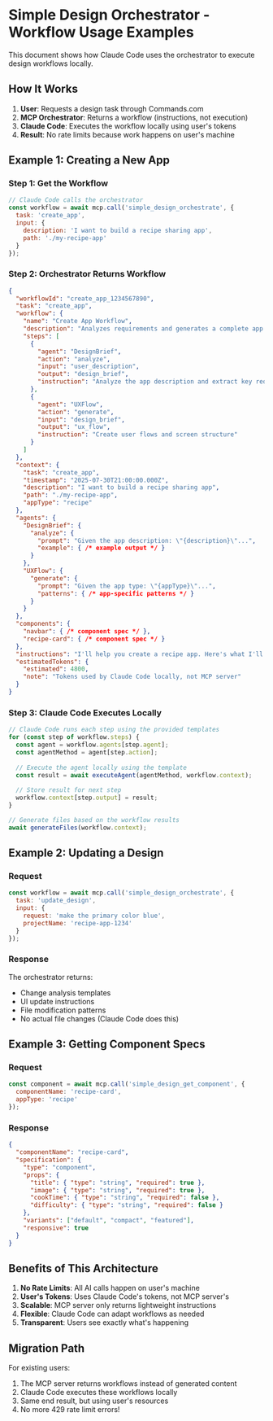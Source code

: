 # Simple Design Orchestrator - Workflow Usage Examples

This document shows how Claude Code uses the orchestrator to execute design workflows locally.

## How It Works

1. **User**: Requests a design task through Commands.com
2. **MCP Orchestrator**: Returns a workflow (instructions, not execution)
3. **Claude Code**: Executes the workflow locally using user's tokens
4. **Result**: No rate limits because work happens on user's machine

## Example 1: Creating a New App

### Step 1: Get the Workflow
```javascript
// Claude Code calls the orchestrator
const workflow = await mcp.call('simple_design_orchestrate', {
  task: 'create_app',
  input: {
    description: 'I want to build a recipe sharing app',
    path: './my-recipe-app'
  }
});
```

### Step 2: Orchestrator Returns Workflow
```json
{
  "workflowId": "create_app_1234567890",
  "task": "create_app",
  "workflow": {
    "name": "Create App Workflow",
    "description": "Analyzes requirements and generates a complete app design",
    "steps": [
      {
        "agent": "DesignBrief",
        "action": "analyze",
        "input": "user_description",
        "output": "design_brief",
        "instruction": "Analyze the app description and extract key requirements"
      },
      {
        "agent": "UXFlow",
        "action": "generate",
        "input": "design_brief",
        "output": "ux_flow",
        "instruction": "Create user flows and screen structure"
      }
    ]
  },
  "context": {
    "task": "create_app",
    "timestamp": "2025-07-30T21:00:00.000Z",
    "description": "I want to build a recipe sharing app",
    "path": "./my-recipe-app",
    "appType": "recipe"
  },
  "agents": {
    "DesignBrief": {
      "analyze": {
        "prompt": "Given the app description: \"{description}\"...",
        "example": { /* example output */ }
      }
    },
    "UXFlow": {
      "generate": {
        "prompt": "Given the app type: \"{appType}\"...",
        "patterns": { /* app-specific patterns */ }
      }
    }
  },
  "components": {
    "navbar": { /* component spec */ },
    "recipe-card": { /* component spec */ }
  },
  "instructions": "I'll help you create a recipe app. Here's what I'll do...",
  "estimatedTokens": {
    "estimated": 4800,
    "note": "Tokens used by Claude Code locally, not MCP server"
  }
}
```

### Step 3: Claude Code Executes Locally
```javascript
// Claude Code runs each step using the provided templates
for (const step of workflow.steps) {
  const agent = workflow.agents[step.agent];
  const agentMethod = agent[step.action];
  
  // Execute the agent locally using the template
  const result = await executeAgent(agentMethod, workflow.context);
  
  // Store result for next step
  workflow.context[step.output] = result;
}

// Generate files based on the workflow results
await generateFiles(workflow.context);
```

## Example 2: Updating a Design

### Request
```javascript
const workflow = await mcp.call('simple_design_orchestrate', {
  task: 'update_design',
  input: {
    request: 'make the primary color blue',
    projectName: 'recipe-app-1234'
  }
});
```

### Response
The orchestrator returns:
- Change analysis templates
- UI update instructions
- File modification patterns
- No actual file changes (Claude Code does this)

## Example 3: Getting Component Specs

### Request
```javascript
const component = await mcp.call('simple_design_get_component', {
  componentName: 'recipe-card',
  appType: 'recipe'
});
```

### Response
```json
{
  "componentName": "recipe-card",
  "specification": {
    "type": "component",
    "props": {
      "title": { "type": "string", "required": true },
      "image": { "type": "string", "required": true },
      "cookTime": { "type": "string", "required": false },
      "difficulty": { "type": "string", "required": false }
    },
    "variants": ["default", "compact", "featured"],
    "responsive": true
  }
}
```

## Benefits of This Architecture

1. **No Rate Limits**: All AI calls happen on user's machine
2. **User's Tokens**: Uses Claude Code's tokens, not MCP server's
3. **Scalable**: MCP server only returns lightweight instructions
4. **Flexible**: Claude Code can adapt workflows as needed
5. **Transparent**: Users see exactly what's happening

## Migration Path

For existing users:
1. The MCP server returns workflows instead of generated content
2. Claude Code executes these workflows locally
3. Same end result, but using user's resources
4. No more 429 rate limit errors!